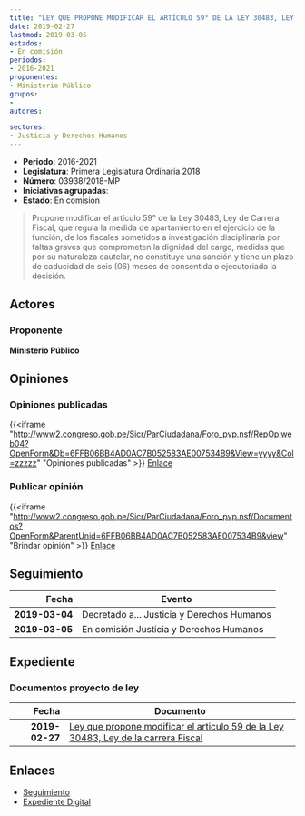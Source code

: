 ```yaml
---
title: "LEY QUE PROPONE MODIFICAR EL ARTÍCULO 59° DE LA LEY 30483, LEY DE CARRERA FISCAL"
date: 2019-02-27
lastmod: 2019-03-05
estados:
- En comisión
periodos:
- 2016-2021
proponentes:
- Ministerio Público
grupos:
- 
autores:

sectores:
- Justicia y Derechos Humanos
---
```

- **Periodo**: 2016-2021
- **Legislatura**: Primera Legislatura Ordinaria 2018
- **Número**: 03938/2018-MP
- **Iniciativas agrupadas**: 
- **Estado**: En comisión

> Propone modificar el artículo 59° de la Ley 30483, Ley de Carrera Fiscal, que regula la medida de apartamiento en el ejercicio de la función, de los fiscales sometidos a investigación disciplinaria por faltas graves que comprometen la dignidad del cargo, medidas que por su naturaleza cautelar, no constituye una sanción y tiene un plazo de caducidad de seis (06) meses de consentida o ejecutoriada la decisión.


## Actores

### Proponente

**Ministerio Público**

## Opiniones

### Opiniones publicadas

{{<iframe "http://www2.congreso.gob.pe/Sicr/ParCiudadana/Foro_pvp.nsf/RepOpiweb04?OpenForm&Db=6FFB06BB4AD0AC7B052583AE007534B9&View=yyyy&Col=zzzzz" "Opiniones publicadas" >}}
[Enlace](http://www2.congreso.gob.pe/Sicr/ParCiudadana/Foro_pvp.nsf/RepOpiweb04?OpenForm&Db=6FFB06BB4AD0AC7B052583AE007534B9&View=yyyy&Col=zzzzz)

### Publicar opinión

{{<iframe "http://www2.congreso.gob.pe/Sicr/ParCiudadana/Foro_pvp.nsf/Documentos?OpenForm&ParentUnid=6FFB06BB4AD0AC7B052583AE007534B9&view" "Brindar opinión" >}}
[Enlace](http://www2.congreso.gob.pe/Sicr/ParCiudadana/Foro_pvp.nsf/Documentos?OpenForm&ParentUnid=6FFB06BB4AD0AC7B052583AE007534B9&view)


## Seguimiento

| Fecha | Evento |
|------:|--------|
| **2019-03-04** | Decretado a... Justicia y Derechos Humanos |
| **2019-03-05** | En comisión Justicia y Derechos Humanos |

## Expediente

### Documentos proyecto de ley

| Fecha | Documento |
|------:|-----------|
| **2019-02-27** | [Ley que propone modificar el articulo 59 de la Ley 30483, Ley de la carrera Fiscal](http://www.leyes.congreso.gob.pe/Documentos/2016_2021/Proyectos_de_Ley_y_de_Resoluciones_Legislativas/PL0393820190225.pdf) |

## Enlaces

- [Seguimiento](http://www2.congreso.gob.pe/Sicr/TraDocEstProc/CLProLey2016.nsf/f7fff46988ca05b1052578e100829cc7/520d7ce5080a7b68052583ae00634676?OpenDocument)
- [Expediente Digital](http://www2.congreso.gob.pe/Sicr/TraDocEstProc/CLProLey2016.nsf/f7fff46988ca05b1052578e100829cc7/520d7ce5080a7b68052583ae00634676?OpenDocument&Click=05257FB7005EB655.eb71d0cf91d8294e05256cdf006b5706/$Body/0.1C6C)

